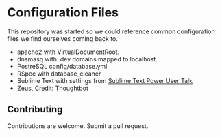 Configuration Files
=========================

This repository was started so we could reference common configuration files we find ourselves coming back to.

- apache2 with VirtualDocumentRoot.
- dnsmasq with .dev domains mapped to localhost.
- PostreSQL config/database.yml
- RSpec with database_cleaner
- Sublime Text with settings from [Sublime Text Power User Talk](http://wesbos.github.io/Sublime-Text-Power-User-Talk)
- Zeus, Credit: [Thoughtbot](http://robots.thoughtbot.com/improving-rails-boot-time-with-zeus)

## Contributing

Contributions are welcome. Submit a pull request.
